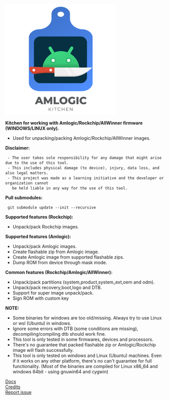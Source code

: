 <p align="left">
  <img src="docs/logo.png" width="350" >
</p>

<b>Kitchen for working with Amlogic/Rockchip/AllWinner firmware (WINDOWS/LINUX only).</b>

- Used for unpacking/packing Amlogic/Rockchip/AllWinner images.

<b>Disclaimer:</b>

     - The user takes sole responsibility for any damage that might arise due to the use of this tool.
     - This includes physical damage (to device), injury, data loss, and also legal matters.
     - This project was made as a learning initiative and the developer or organization cannot
       be held liable in any way for the use of this tool.

<b>Pull submodules:</b>

     git submodule update --init --recursive

<b>Supported features (Rockchip):</b>

- Unpack/pack Rockchip images.

<b>Supported features (Amlogic):</b>

- Unpack/pack Amlogic images.
- Create flashable zip from Amlogic image.
- Create Amlogic image from supported flashable zips.
- Dump ROM from device through mask mode.

<b>Common features (Rockchip/Amlogic/AllWinner):</b>

- Unpack/pack partitions (system,product,system_ext,oem and odm).
- Unpack/pack recovery,boot,logo and DTB.
- Support for super image unpack/pack.
- Sign ROM with custom key

<b>NOTE:</b>

- Some binaries for windows are too old/missing. Always try to use Linux or wsl (Ubuntu) in windows.
- Ignore some errors with DTB (some conditions are missing), decompiling/compiling dtb should work fine.
- This tool is only tested in some firmwares, devices and processors.
- There's no guarantee that packed flashable zip or Amlogic/Rockchip image will flash successfully.
- This tool is only tested on windows and Linux (Ubuntu) machines. Even if it works on any other platform,
  there's no can't guarantee for full functionality.
  (Most of the binaries are compiled for Linux x86_64 and windows 64bit - using gnuwin64 and cygwin)

[Docs](docs)<br/>
[Credits](docs/credits.md)<br/>
[Report issue](https://github.com/xKern/AmlogicKitchen/issues/new)

